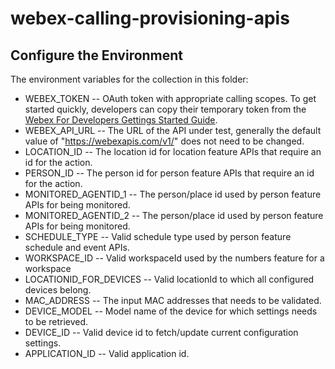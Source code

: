 # webex-calling-provisioning-apis

## Configure the Environment

The environment variables for the collection in this folder:

* WEBEX_TOKEN -- OAuth token with appropriate calling scopes. To get started quickly, developers can copy their temporary token from the [Webex For Developers Gettings Started Guide](https://developer.webex.com/docs/api/getting-started#accounts-and-authentication). 
* WEBEX_API_URL -- The URL of the API under test, generally the default value of "https://webexapis.com/v1/" does not need to be changed.
* LOCATION_ID -- The location id for location feature APIs that require an id for the action.
* PERSON_ID -- The person id for person feature APIs that require an id for the action.
* MONITORED_AGENTID_1 -- The person/place id used by person feature APIs for being monitored.
* MONITORED_AGENTID_2 -- The person/place id used by person feature APIs for being monitored.
* SCHEDULE_TYPE -- Valid schedule type used by person feature schedule and event APIs.
* WORKSPACE_ID -- Valid workspaceId used by the numbers feature for a workspace
* LOCATIONID_FOR_DEVICES -- Valid locationId to which all configured devices belong.
* MAC_ADDRESS -- The input MAC addresses that needs to be validated.
* DEVICE_MODEL -- Model name of the device for which settings needs to be retrieved.
* DEVICE_ID -- Valid device id to fetch/update current configuration settings.
* APPLICATION_ID -- Valid application id.
